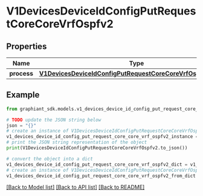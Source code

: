 # V1DevicesDeviceIdConfigPutRequestCoreCoreVrfOspfv2


## Properties

Name | Type | Description | Notes
------------ | ------------- | ------------- | -------------
**process** | [**V1DevicesDeviceIdConfigPutRequestCoreCoreVrfOspfv2Process**](V1DevicesDeviceIdConfigPutRequestCoreCoreVrfOspfv2Process.md) |  | [optional] 

## Example

```python
from graphiant_sdk.models.v1_devices_device_id_config_put_request_core_core_vrf_ospfv2 import V1DevicesDeviceIdConfigPutRequestCoreCoreVrfOspfv2

# TODO update the JSON string below
json = "{}"
# create an instance of V1DevicesDeviceIdConfigPutRequestCoreCoreVrfOspfv2 from a JSON string
v1_devices_device_id_config_put_request_core_core_vrf_ospfv2_instance = V1DevicesDeviceIdConfigPutRequestCoreCoreVrfOspfv2.from_json(json)
# print the JSON string representation of the object
print(V1DevicesDeviceIdConfigPutRequestCoreCoreVrfOspfv2.to_json())

# convert the object into a dict
v1_devices_device_id_config_put_request_core_core_vrf_ospfv2_dict = v1_devices_device_id_config_put_request_core_core_vrf_ospfv2_instance.to_dict()
# create an instance of V1DevicesDeviceIdConfigPutRequestCoreCoreVrfOspfv2 from a dict
v1_devices_device_id_config_put_request_core_core_vrf_ospfv2_from_dict = V1DevicesDeviceIdConfigPutRequestCoreCoreVrfOspfv2.from_dict(v1_devices_device_id_config_put_request_core_core_vrf_ospfv2_dict)
```
[[Back to Model list]](../README.md#documentation-for-models) [[Back to API list]](../README.md#documentation-for-api-endpoints) [[Back to README]](../README.md)


